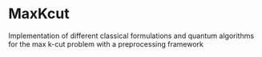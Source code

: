 # MaxKcut
Implementation of different classical formulations and quantum algorithms for the max k-cut problem with a preprocessing framework 
